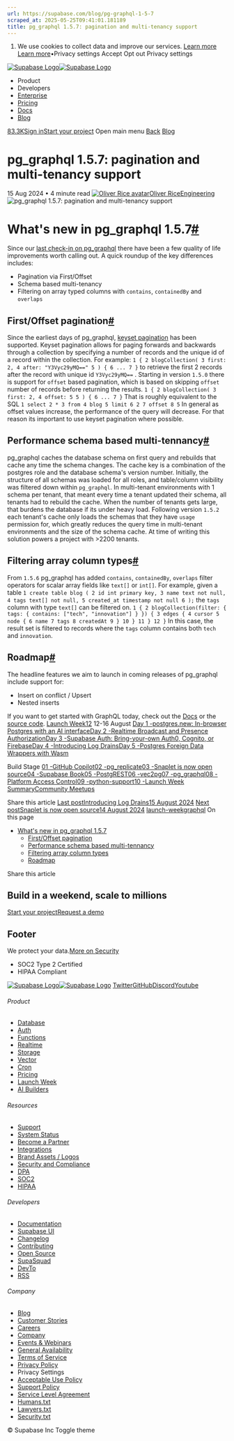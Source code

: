 ```yaml
---
url: https://supabase.com/blog/pg-graphql-1-5-7
scraped_at: 2025-05-25T09:41:01.181189
title: pg_graphql 1.5.7: pagination and multi-tenancy support
---
```


  1. We use cookies to collect data and improve our services. [Learn more](https://supabase.com/privacy#8-cookies-and-similar-technologies-used-on-our-european-services)
[Learn more](https://supabase.com/privacy#8-cookies-and-similar-technologies-used-on-our-european-services)•Privacy settings
Accept Opt out Privacy settings


[![Supabase Logo](https://supabase.com/_next/image?url=https%3A%2F%2Ffrontend-assets.supabase.com%2Fwww%2Fd218d9190b87%2F_next%2Fstatic%2Fmedia%2Fsupabase-logo-wordmark--light.daaeffd3.png&w=256&q=75&dpl=dpl_9xPTPeSUKoDuygMmT5sPj6DB4mgG)![Supabase Logo](https://supabase.com/_next/image?url=https%3A%2F%2Ffrontend-assets.supabase.com%2Fwww%2Fd218d9190b87%2F_next%2Fstatic%2Fmedia%2Fsupabase-logo-wordmark--dark.b36ebb5f.png&w=256&q=75&dpl=dpl_9xPTPeSUKoDuygMmT5sPj6DB4mgG)](https://supabase.com/)
  * Product 
  * Developers 
  * [Enterprise](https://supabase.com/enterprise)
  * [Pricing](https://supabase.com/pricing)
  * [Docs](https://supabase.com/docs)
  * [Blog](https://supabase.com/blog)


[83.3K](https://github.com/supabase/supabase)[Sign in](https://supabase.com/dashboard)[Start your project](https://supabase.com/dashboard)
Open main menu
[Back](https://supabase.com/blog)
[Blog](https://supabase.com/blog)
# pg_graphql 1.5.7: pagination and multi-tenancy support
15 Aug 2024
•
4 minute read
[![Oliver Rice avatar](https://supabase.com/_next/image?url=https%3A%2F%2Fgithub.com%2Folirice.png&w=96&q=75&dpl=dpl_9xPTPeSUKoDuygMmT5sPj6DB4mgG)Oliver RiceEngineering](https://github.com/olirice)
![pg_graphql 1.5.7: pagination and multi-tenancy support](https://supabase.com/_next/image?url=%2Fimages%2Fblog%2Flw12%2Fday-5%2Fthumb_pg_graphql.png&w=3840&q=100&dpl=dpl_9xPTPeSUKoDuygMmT5sPj6DB4mgG)
# What's new in pg_graphql 1.5.7[#](https://supabase.com/blog/pg-graphql-1-5-7#whats-new-in-pg_graphql-157)
Since our [last check-in on pg_graphql](https://supabase.com/blog/whats-new-in-pg-graphql-v1-2) there have been a few quality of life improvements worth calling out. A quick roundup of the key differences includes:
  * Pagination via First/Offset
  * Schema based multi-tenancy
  * Filtering on array typed columns with `contains`, `containedBy` and `overlaps`


## First/Offset pagination[#](https://supabase.com/blog/pg-graphql-1-5-7#firstoffset-pagination)
Since the earliest days of pg_graphql, [keyset pagination](https://supabase.github.io/pg_graphql/api/#keyset-pagination) has been supported. Keyset pagination allows for paging forwards and backwards through a collection by specifying a number of records and the unique id of a record within the collection. For example:
`
1
{
2
 blogCollection(
3
  first: 2,
4
  after: "Y3Vyc29yMQ=="
5
 ) {
6
 ...
7
}
`
to retrieve the first 2 records after the record with unique id `Y3Vyc29yMQ==` .
Starting in version `1.5.0` there is support for `offset` based pagination, which is based on skipping `offset` number of records before returning the results.
`
1
{
2
 blogCollection(
3
  first: 2,
4
  offset: 5
5
 ) {
6
 ...
7
}
`
That is roughly equivalent to the SQL
`
1
select
2
  *
3
from
4
  blog
5
limit
6
  2
7
offset
8
  5
`
In general as offset values increase, the performance of the query will decrease. For that reason its important to use keyset pagination where possible.
## Performance schema based multi-tennancy[#](https://supabase.com/blog/pg-graphql-1-5-7#performance-schema-based-multi-tennancy)
pg_graphql caches the database schema on first query and rebuilds that cache any time the schema changes. The cache key is a combination of the postgres role and the database schema's version number. Initially, the structure of all schemas was loaded for all roles, and table/column visibility was filtered down within `pg_graphql`.
In multi-tenant environments with 1 schema per tenant, that meant every time a tenant updated their schema, all tenants had to rebuild the cache. When the number of tenants gets large, that burdens the database if its under heavy load.
Following version `1.5.2` each tenant's cache only loads the schemas that they have `usage` permission for, which greatly reduces the query time in multi-tenant environments and the size of the schema cache. At time of writing this solution powers a project with >2200 tenants.
## Filtering array column types[#](https://supabase.com/blog/pg-graphql-1-5-7#filtering-array-column-types)
From `1.5.6` pg_graphql has added `contains`, `containedBy`, `overlaps` filter operators for scalar array fields like `text[]` or `int[]`.
For example, given a table
`
1
create table blog (
2
 id int primary key,
3
 name text not null,
4
 tags text[] not null,
5
 created_at timestamp not null
6
);
`
the `tags` column with type `text[]` can be filtered on.
`
1
{
2
 blogCollection(filter: { tags: { contains: ["tech", "innovation"] } }) {
3
  edges {
4
   cursor
5
   node {
6
    name
7
    tags
8
    createdAt
9
   }
10
  }
11
 }
12
}
`
In this case, the result set is filtered to records where the `tags` column contains both `tech` and `innovation`.
## Roadmap[#](https://supabase.com/blog/pg-graphql-1-5-7#roadmap)
The headline features we aim to launch in coming releases of pg_graphql include support for:
  * Insert on conflict / Upsert
  * Nested inserts


If you want to get started with GraphQL today, check out the [Docs](https://supabase.com/docs/guides/graphql) or the [source code](https://github.com/supabase/pg_graphql/).
[Launch Week12](https://supabase.com/launch-week/12)
12-16 August
[Day 1 -postgres.new: In-browser Postgres with an AI interface](https://supabase.com/blog/postgres-new)[Day 2 -Realtime Broadcast and Presence Authorization](https://supabase.com/blog/supabase-realtime-broadcast-and-presence-authorization)[Day 3 -Supabase Auth: Bring-your-own Auth0, Cognito, or Firebase](https://supabase.com/blog/third-party-auth-mfa-phone-send-hooks)[Day 4 -Introducing Log Drains](https://supabase.com/blog/log-drains)[Day 5 -Postgres Foreign Data Wrappers with Wasm](https://supabase.com/blog/postgres-foreign-data-wrappers-with-wasm)

Build Stage
[01 -GitHub Copilot](https://supabase.com/blog/github-copilot-extension-for-vs-code)[02 -pg_replicate](https://news.ycombinator.com/item?id=41209994)[03 -Snaplet is now open source](https://supabase.com/blog/snaplet-is-now-open-source)[04 -Supabase Book](https://supabase.com/blog/supabase-book-by-david-lorenz)[05 -PostgREST](https://supabase.com/blog/postgrest-12-2)[06 -vec2pg](https://supabase.com/blog/vec2pg)[07 -pg_graphql](https://supabase.com/blog/pg-graphql-1-5-7)[08 -Platform Access Control](https://supabase.com/blog/platform-access-control)[09 -python-support](https://supabase.com/blog/python-support)[10 -Launch Week Summary](https://supabase.com/blog/launch-week-12-top-10)[Community Meetups](https://supabase.com/launch-week#meetups)

Share this article
[](https://twitter.com/intent/tweet?url=https%3A%2F%2Fsupabase.com%2Fblog%2Fpg-graphql-1-5-7&text=pg_graphql%201.5.7%3A%20pagination%20and%20multi-tenancy%20support)[](https://www.linkedin.com/shareArticle?url=https%3A%2F%2Fsupabase.com%2Fblog%2Fpg-graphql-1-5-7&text=pg_graphql%201.5.7%3A%20pagination%20and%20multi-tenancy%20support)[](https://news.ycombinator.com/submitlink?u=https%3A%2F%2Fsupabase.com%2Fblog%2Fpg-graphql-1-5-7&t=pg_graphql%201.5.7%3A%20pagination%20and%20multi-tenancy%20support)
[Last postIntroducing Log Drains15 August 2024](https://supabase.com/blog/log-drains)
[Next postSnaplet is now open source14 August 2024](https://supabase.com/blog/snaplet-is-now-open-source)
[launch-week](https://supabase.com/blog/tags/launch-week)[graphql](https://supabase.com/blog/tags/graphql)
On this page
  * [What's new in pg_graphql 1.5.7](https://supabase.com/blog/pg-graphql-1-5-7#whats-new-in-pg_graphql-157)
    * [First/Offset pagination](https://supabase.com/blog/pg-graphql-1-5-7#firstoffset-pagination)
    * [Performance schema based multi-tennancy](https://supabase.com/blog/pg-graphql-1-5-7#performance-schema-based-multi-tennancy)
    * [Filtering array column types](https://supabase.com/blog/pg-graphql-1-5-7#filtering-array-column-types)
    * [Roadmap](https://supabase.com/blog/pg-graphql-1-5-7#roadmap)


Share this article
[](https://twitter.com/intent/tweet?url=https%3A%2F%2Fsupabase.com%2Fblog%2Fpg-graphql-1-5-7&text=pg_graphql%201.5.7%3A%20pagination%20and%20multi-tenancy%20support)[](https://www.linkedin.com/shareArticle?url=https%3A%2F%2Fsupabase.com%2Fblog%2Fpg-graphql-1-5-7&text=pg_graphql%201.5.7%3A%20pagination%20and%20multi-tenancy%20support)[](https://news.ycombinator.com/submitlink?u=https%3A%2F%2Fsupabase.com%2Fblog%2Fpg-graphql-1-5-7&t=pg_graphql%201.5.7%3A%20pagination%20and%20multi-tenancy%20support)
## Build in a weekend, scale to millions
[Start your project](https://supabase.com/dashboard)[Request a demo](https://supabase.com/contact/sales)
## Footer
We protect your data.[More on Security](https://supabase.com/security)
  * SOC2 Type 2 Certified
  * HIPAA Compliant


[![Supabase Logo](https://supabase.com/_next/image?url=https%3A%2F%2Ffrontend-assets.supabase.com%2Fwww%2Fd218d9190b87%2F_next%2Fstatic%2Fmedia%2Fsupabase-logo-wordmark--light.daaeffd3.png&w=384&q=75&dpl=dpl_9xPTPeSUKoDuygMmT5sPj6DB4mgG)![Supabase Logo](https://supabase.com/_next/image?url=https%3A%2F%2Ffrontend-assets.supabase.com%2Fwww%2Fd218d9190b87%2F_next%2Fstatic%2Fmedia%2Fsupabase-logo-wordmark--dark.b36ebb5f.png&w=384&q=75&dpl=dpl_9xPTPeSUKoDuygMmT5sPj6DB4mgG)](https://supabase.com/)
[Twitter](https://twitter.com/supabase)[GitHub](https://github.com/supabase)[Discord](https://discord.supabase.com/)[Youtube](https://youtube.com/c/supabase)
###### Product
  * [Database](https://supabase.com/database)
  * [Auth](https://supabase.com/auth)
  * [Functions](https://supabase.com/edge-functions)
  * [Realtime](https://supabase.com/realtime)
  * [Storage](https://supabase.com/storage)
  * [Vector](https://supabase.com/modules/vector)
  * [Cron](https://supabase.com/modules/cron)
  * [Pricing](https://supabase.com/pricing)
  * [Launch Week](https://supabase.com/launch-week)
  * [AI Builders](https://supabase.com/solutions/ai-builders)


###### Resources
  * [Support](https://supabase.com/support)
  * [System Status](https://status.supabase.com/)
  * [Become a Partner](https://supabase.com/partners)
  * [Integrations](https://supabase.com/partners/integrations)
  * [Brand Assets / Logos](https://supabase.com/brand-assets)
  * [Security and Compliance](https://supabase.com/security)
  * [DPA](https://supabase.com/legal/dpa)
  * [SOC2](https://supabase.com/security)
  * [HIPAA](https://forms.supabase.com/hipaa2)


###### Developers
  * [Documentation](https://supabase.com/docs)
  * [Supabase UI](https://supabase.com/ui)
  * [Changelog](https://supabase.com/changelog)
  * [Contributing](https://github.com/supabase/supabase/blob/master/CONTRIBUTING.md)
  * [Open Source](https://supabase.com/open-source)
  * [SupaSquad](https://supabase.com/supasquad)
  * [DevTo](https://dev.to/supabase)
  * [RSS](https://supabase.com/rss.xml)


###### Company
  * [Blog](https://supabase.com/blog)
  * [Customer Stories](https://supabase.com/customers)
  * [Careers](https://supabase.com/careers)
  * [Company](https://supabase.com/company)
  * [Events & Webinars](https://supabase.com/events)
  * [General Availability](https://supabase.com/ga)
  * [Terms of Service](https://supabase.com/terms)
  * [Privacy Policy](https://supabase.com/privacy)
  * Privacy Settings
  * [Acceptable Use Policy](https://supabase.com/aup)
  * [Support Policy](https://supabase.com/support-policy)
  * [Service Level Agreement](https://supabase.com/sla)
  * [Humans.txt](https://supabase.com/humans.txt)
  * [Lawyers.txt](https://supabase.com/lawyers.txt)
  * [Security.txt](https://supabase.com/.well-known/security.txt)


© Supabase Inc
Toggle theme

